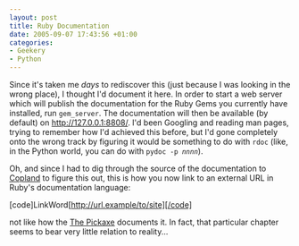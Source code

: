 ```yaml
---
layout: post
title: Ruby Documentation
date: 2005-09-07 17:43:56 +01:00
categories:
- Geekery
- Python
---
```

Since it's taken me <em>days</em> to rediscover this (just because I was looking in the wrong place), I thought I'd document it here.  In order to start a web server which will publish the documentation for the Ruby Gems you currently have installed, run <code>gem_server</code>.  The documentation will then be available (by default) on <a href="http://127.0.0.1:8808/">http://127.0.0.1:8808/</a>.  I'd been Googling and reading man pages, trying to remember how I'd achieved this before, but I'd gone completely onto the wrong track by figuring it would be something to do with <code>rdoc</code> (like, in the Python world, you can do with <code>pydoc -p <em>nnnn</em></code>).

Oh, and since I had to dig through the source of the documentation to <a href="http://copland.rubyforge.org/">Copland</a> to figure this out, this is how you now link to an external URL in Ruby's documentation language:

[code]LinkWord[http://url.example/to/site][/code]

not like how the <a href="http://www.rubycentral.com/book/rdtool.html" title="Programming Ruby: Embedded Documentation">The Pickaxe</a> documents it.  In fact, that particular chapter seems to bear very little relation to reality...
